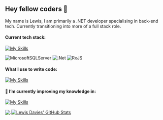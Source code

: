 ## Hey fellow coders 👋

My name is Lewis, I am primarily a .NET developer specialising in back-end tech. Currently transitioning into more of a full stack role.

#### Current tech stack:
[![My Skills](https://skillicons.dev/icons?i=cs,azure,js,html,css,react,angular,raspberrypi,mysql,bootstrap)](https://skillicons.dev)

![MicrosoftSQLServer](https://img.shields.io/badge/Microsoft%20SQL%20Server-CC2927?style=for-the-badge&logo=microsoft%20sql%20server&logoColor=white) ![.Net](https://img.shields.io/badge/.NET-5C2D91?style=for-the-badge&logo=.net&logoColor=white) ![RxJS](https://img.shields.io/badge/rxjs-%23B7178C.svg?style=for-the-badge&logo=reactivex&logoColor=white)


#### What I use to write code:
[![My Skills](https://skillicons.dev/icons?i=rider,visualstudio,vscode)](https://skillicons.dev)

#### 🌱 I’m currently improving my knowledge in:
[![My Skills](https://skillicons.dev/icons?i=react,ts)](https://skillicons.dev)

<a href="https://github.com/lewisdaviesdev/lewisdaviesdev">
  <img align="center" src="https://github-readme-stats-three-amber-23.vercel.app/api/top-langs/?username=lewisdaviesdev&hide=java,html,tex&title_color=ffffff&text_color=c9cacc&icon_color=2bbc8a&bg_color=1d1f21&langs_count=3" />
</a>
<a href="https://github.com/lewisdaviesdev/lewisdaviesdev">
  <img align="center" src="https://github-readme-stats-three-amber-23.vercel.app/api?username=lewisdaviesdev&show_icons=true&line_height=27&count_private=true&title_color=ffffff&text_color=c9cacc&icon_color=2bbc8a&bg_color=1d1f21" alt="Lewis Davies' GitHub Stats" />
</a>
